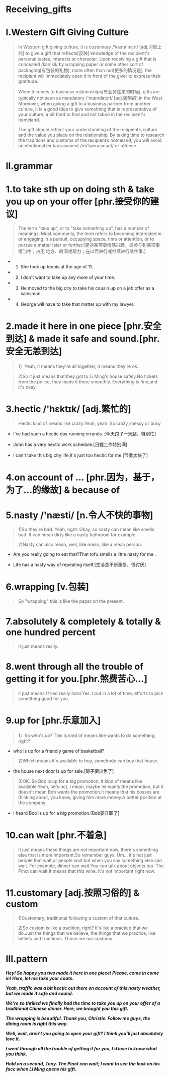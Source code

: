# Receiving_gifts

# I.Western Gift Giving Culture
> In Western gift giving culture, it is customary /'kʌstə'mɛri/ [adj.习惯上的] to give a gift that reflects[反映] knowledge of the recipient's personal tastes, interests or character. Upon receiving a gift that is concealed /kən'sil/ by wrapping paper or some other sort of packaging[有包装的礼物], more often than not[更多的情况是], the recipient will immediately open it in front of the giver to express their gratitude. 

> When it comes to business relationships[有业务往来的时候], gifts are typically not seen as mandatory /'mændətɔri/ [adj.强制的] in the West. Moreover, when giving a gift to a business partner from another culture, it is a good idea to give something that is representative of your culture, a bit hard to find and not taboo in the recipient's homeland. 

> The gift should reflect your understanding of the recipient’s culture and the value you place on the relationship. By taking time to research the traditions and customs of the recipient’s homeland, you will avoid unintentional embarrassment /ɪm'bærəsmənt/ or offense. 

# II.grammar
# 1.to take sth up on doing sth  & take you up on your offer [phr.接受你的建议]
> The term "take up", or to "take something up", has a number of meanings. Most commonly, the term refers to becoming interested in or engaging in a pursuit, occupying space, time or attention, or to pursue a matter later or further.[是对某项事情感兴趣，或参与到某项事情当中；占用 地方、时间或精力；在以后进行或继续进行某件事.]

- 1. She took up tennis at the age of 11.

- 2. I don't want to take up any more of your time.

- 3. He moved to the big city to take his cousin up on a job offer as a salesman.

- 4. George will have to take that matter up with my lawyer.

# 2.made it here in one piece [phr.安全到达] & made it safe and sound.[phr.安全无恙到达]
> 1）Yeah, it means they're all together, it means they're ok.

> 2)So it just means that they got to Li Ming's house safely.No tickets from the police, they made it there smoothly. Everything is fine,and it's okay.

# 3.hectic /'hɛktɪk/ [adj.繁忙的]
> Hectic kind of means like crazy.Yeah, yeah. So crazy, messy or busy. 

- I've had such a hectic day running errands. [今天跑了一天腿，特别忙]

- John has a very hectic work schedule.[日程工作特别满]

- I can't take this big city life,it's just too hectic for me.[节奏太快了]

# 4.on account of ... [phr.因为，基于，为了...的缘故] & because of 

# 5.nasty /'næsti/ [n.令人不快的事物]
> 1)So they're bad. Yeah, right. Okay, so nasty can mean like smells bad. It can mean dirty like a nasty bathroom for example.

> 2)Nasty can also mean, well, like mean, like a mean person.

- Are you really going to eat that?That tofu smells a little nasty for me .

- Life has a nasty way of repeating itself.[生活总不断重复，很讨厌]

# 6.wrapping [v.包装]
> So "wrapping" this is like the paper on the present.

# 7.absolutely & completely & totally & one hundred percent
> It just means really.

# 8.went through all the trouble of getting it for you.[phr.煞费苦心...]
> it just means I tried really hard.Yes. I put in a lot of time, efforts to pick something good for you.

# 9.up for [phr.乐意加入]
> 1）So who's up? This is kind of means like wants to do something, right?

- who is up for a friendly game of basketball?

> 2)Which means it's available to buy, somebody can buy that house.

- the house next door is up for sale.[房子要出售了]

> 3)OK. So Bob is up for a big promotion, it kind of means like available.Yeah, he's not, I mean, maybe he wants the promotion, but it doesn't mean Bob wants the promotion.It means that his bosses are thinking about, you know, giving him more money.A better position at the company.

- I heard Bob is up for a big promotion.[Bob要升职了]

# 10.can wait [phr.不着急]
> It just means these things are not important now, there's something else that is more important.So remember guys. Um… it's not just people that wait,or people wait but when you say something else can wait. For example, dinner can wait.You can talk about objects too. The Pinot can wait.It means that this wine. It's not important right now.

# 11.customary [adj.按照习俗的] & custom 
> 1)Customary, traditional following a custom of that culture.

> 2)So custom is like a tradition, right? it's like a practice that we do.Just the things that we believe, the things that we practice, like beliefs and traditions. Those are our customs.

# III.pattern
***Hey! So happy you two made it here in one piece! Please, come in come in! Here, let me take your coats.***

***Yeah, traffic was a bit hectic out there on account of this nasty weather, but we made it safe and sound.***

***We’re so thrilled we finally had the time to take you up on your offer of a traditional Chinese dinner. Here, we brought you this gift.***

***The wrapping is beautiful. Thank you, Christie. Follow me guys, the dining room is right this way.***

***Well, wait, aren’t you going to open your gift? I think you’ll just absolutely love it.***

***I went through all the trouble of getting it for you, I’d love to know what you think.***

***Hold on a second, Tony. The Pinot can wait; I want to see the look on his face when Li Ming opens his gift.***









